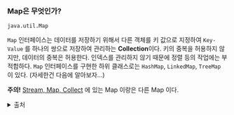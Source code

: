 ### Map은 무엇인가?

`java.util.Map` 

`Map` 인터페이스는 데이터를 저장하기 위해서 다른 객체를 키 값으로 지정하여 `Key-Value` 를 하나의 쌍으로 저장하여 관리하는 **Collection**이다. 키의 중복을 허용하지 않지만, 데이터의 중복은 허용한다. 인덱스를 관리하지 않기 때문에 정렬 등의 작업에는 부적합하다. `Map` 인터페이스를 구현한 하위 클래스로는 `HashMap`, `LinkedMap`, `TreeMap` 이 있다. (자세한건 다음에 알아보자...)  

**주의!** [Stream, Map, Collect](StreamMapCollect.md) 에 있는 Map 이랑은 다른 Map 이다. 

<details>
 <summary> 출처 </summary>
- http://www.devkuma.com/books/pages/100 <br>
</details>